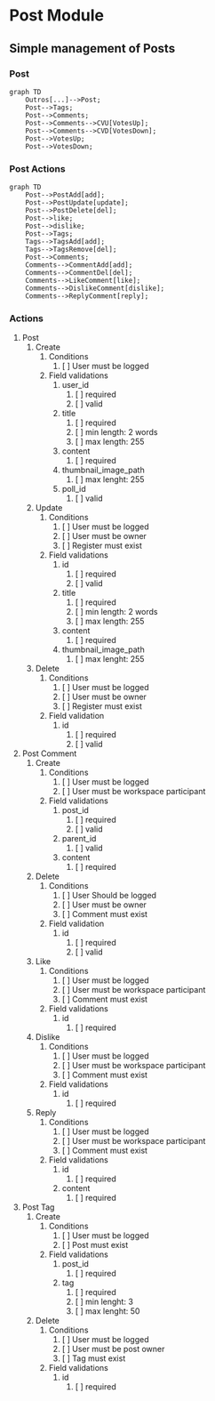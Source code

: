 # Post Module
## Simple management of Posts

### Post

```mermaid
graph TD
    Outros[...]-->Post;
    Post-->Tags;
    Post-->Comments;
    Post-->Comments-->CVU[VotesUp];
    Post-->Comments-->CVD[VotesDown];
    Post-->VotesUp;
    Post-->VotesDown;
```

### Post Actions
```mermaid
graph TD
    Post-->PostAdd[add];
    Post-->PostUpdate[update];
    Post-->PostDelete[del];
    Post-->like;
    Post-->dislike;
    Post-->Tags;
    Tags-->TagsAdd[add];
    Tags-->TagsRemove[del];
    Post-->Comments;
    Comments-->CommentAdd[add];
    Comments-->CommentDel[del];
    Comments-->LikeComment[like];
    Comments-->DislikeComment[dislike];
    Comments-->ReplyComment[reply];
```
### Actions
1. Post
   1. Create
      1. Conditions
         1. [ ] User must be logged
      2. Field validations
         1. user_id
            1. [ ] required
            2. [ ] valid
         2. title
            1. [ ] required
            2. [ ] min length: 2 words
            3. [ ] max length: 255
         3. content
            1. [ ] required
         4. thumbnail_image_path
            1. [ ] max lenght: 255
         5. poll_id
            1. [ ] valid
   2. Update
      1. Conditions
         1. [ ] User must be logged
         2. [ ] User must be owner
         2. [ ] Register must exist
      2. Field validations
         1. id
            1. [ ] required
            2. [ ] valid
         2. title
             1. [ ] required
             2. [ ] min length: 2 words
             3. [ ] max length: 255
         3. content
             1. [ ] required
         4. thumbnail_image_path
             1. [ ] max lenght: 255
   3. Delete
      1. Conditions
         1. [ ] User must be logged
         2. [ ] User must be owner
         2. [ ] Register must exist
      2. Field validation
         1. id
            1. [ ] required
            2. [ ] valid
2. Post Comment
   1. Create
      1. Conditions
         1. [ ] User must be logged
         2. [ ] User must be workspace participant
      2. Field validations
         1. post_id
            1. [ ] required
            2. [ ] valid
         2. parent_id
            1. [ ] valid
         3. content
            1. [ ] required
   2. Delete
      1. Conditions
         1. [ ] User Should be logged
         2. [ ] User must be owner
         3. [ ] Comment must exist
      2. Field validation
         1. id
            1. [ ] required
            2. [ ] valid
   3. Like
      1. Conditions
         1. [ ] User must be logged
         2. [ ] User must be workspace participant
         3. [ ] Comment must exist
      2. Field validations
         1. id
            1. [ ] required
   4. Dislike
      1. Conditions
         1. [ ] User must be logged
         2. [ ] User must be workspace participant
         3. [ ] Comment must exist
      2. Field validations
          1. id
              1. [ ] required
   5. Reply
      1. Conditions
         1. [ ] User must be logged
         2. [ ] User must be workspace participant
         3. [ ] Comment must exist
      2. Field validations
         1. id
            1. [ ] required
         2. content
            1. [ ] required 
3. Post Tag
   1. Create
      1. Conditions
         1. [ ] User must be logged
         3. [ ] Post must exist
      2. Field validations
         1. post_id
            1. [ ] required
         2. tag
            1. [ ] required
            2. [ ] min lenght: 3
            3. [ ] max lenght: 50
   2. Delete
      1. Conditions
         1. [ ] User must be logged
         2. [ ] User must be post owner
         3. [ ] Tag must exist
      2. Field validations
         1. id
            1. [ ] required
